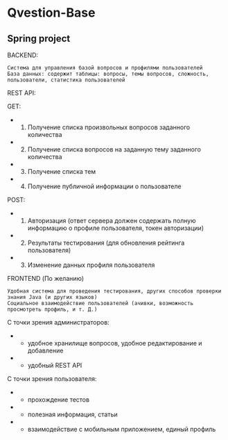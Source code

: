 # Qvestion-Base

## Spring project

BACKEND:

	Система для управления базой вопросов и профилями пользователей
	База данных: содержит таблицы: вопросы, темы вопросов, сложность, пользователи, статистика пользователей
REST API:

GET:
		
* 1.	Получение 	списка произвольных 	вопросов заданного 	количества
* 2.	Получение 	списка вопросов 	на заданную 	тему заданного 	количества
* 3.	Получение 	списка тем
* 4.	Получение 	публичной 	информации 	о пользователе
 
POST:
* 1)	Авторизация 	(ответ сервера 	должен содержать 	полную информацию 	о профиле 	пользователя, 	токен авторизации)
* 2)	Результаты 	тестирования 	(для обновления 	рейтинга 	пользователя)
* 3)	Изменение 	данных профиля 	пользователя

FRONTEND (По желанию)

	Удобная система для проведения тестирования, других способов проверки знания Java (и других языков)
	Социальное взаимодействие пользователей (ачивки, возможность просмотреть профиль, и т. Д.)


С точки зрения администраторов:

* - удобное хранилище вопросов, удобное редактирование и добавление
* - удобный REST API


С точки зрения пользователя:

* - прохождение тестов
* - полезная информация, статьи
* - взаимодействие с мобильным приложением, единый профиль

